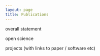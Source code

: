 ```yaml
---
layout: page
title: Publications
---
```


overall statement


open science


projects (with links to paper / software etc)


